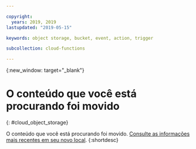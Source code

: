 ```yaml
---

copyright:
  years: 2019, 2019
lastupdated: "2019-05-15"

keywords: object storage, bucket, event, action, trigger

subcollection: cloud-functions

---
```



{:new_window: target="_blank"}
# O conteúdo que você está procurando foi movido
{: #cloud_object_storage}

O conteúdo que você está procurando foi movido. [Consulte as informações mais recentes em seu novo local](/docs/openwhisk?topic=cloud-functions-pkg_obstorage).
{:shortdesc}
